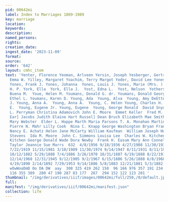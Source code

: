 ```yaml
---
pid: 00642mi
label: Index to Marriages 1869-1989
key: marriage
location: 
keywords: 
description: 
named_persons: 
rights: 
creation_date: 
ingest_date: '2023-11-09'
format: 
source: 
order: '642'
layout: cmhc_item
text: 'Yenter, Florence Yeoman, Arlveen Yersin, Joseph Yesberger, Gertrude A. Yiilley,
  Emma W. Yilley, Margaret Yoachim, Terry Margot Yoder, David Lee Yones, Diana Lynn
  Yones, Frank J. Yones, Johanna  Yones, Louis J. Yones, Marie (Mrs. ) Yonker, O.
  H. P. York, Ella  York, Ella J.  Yost, Edna L.  Yost, Nelson  Yothers, M. C.  Youe,
  Buena M.  Youe, Helen M. Youmans, Donald G. dr. Youmans, Donald George Youmans,
  Ethel L. Youmans, Karen D. Young, Ada  Young, Alva  Young, Amy DeEtte Young, Andrew
  J. Young, Anna A.  Young, Anna A.  Young, C. Helen Young, Charles H. Young, Emma
  E.  Young, Eugene Jr. Young, Eugene  Young, George Ronald  David Snyder Herschel
  L. Perryman Christina Adamovich John E. Moore  Emmet Keller  Fred M. Goodnight William
  Ear] Jacobs Judith Elaine Hart Russel] Dean Bruch Elizabeth Mae Smith Rudolph Kochevar
  Mary Webster  Elder L. Hoppe Marth Maria Parsons T. A. Monahan Martin Comerford
  Pierre N. Mahr Lilly Cook  Nina C. Knapp George Washington Bryan Frank L. Thielke
  Nancy E. Achatz Helen Jane McCarty William Kaufman  William Joseph Holland Jr.  George
  Stevens  Ida M. Moore  John C. Simmons Louisa Lee  Charles W. Kitchen Charles W.
  Kitchen George Donald Wade Dora Newby  Frank H. Easum Mary Ann Connelly Wilmeth
  Taylor Jeannie Sue Marrs  632  4/8/1956 9/18/1936 4/27/1908 11/30/1933 9/7/1891
  7/22/1919 11/15/1981 3/10/1989 11/30/1974 9/14/1947 8/11/1931 8/11/1931 11/11/1933
  10/12/1882 5/29/1888 7/4/1886 3/26/1970 10/31/1887 6/19/1888 8/22/1917 3/8/1931
  12/14/1968 12/31/1945 9/12/1905 9/2/1967 6/15/1886 5/26/1888 6/8/1968 1/27/1895
  4/19/1890 2/14/1892 7/29/1953 9/14/1886 5/8/1883 12/21/1881 5/3/1882 6/26/1965  eH
  wOwWoaDmD Oo DA DW  aay  308 325 419 262 150  96 166 976 357 191 234 235 261 129  285
  116 355 389  280 47 190 287 83 177  267  294 152 122 123 201 '
thumbnail: "/img/derivatives/iiif/images/00642mi/full/250,/0/default.jpg"
full: 
manifest: "/img/derivatives/iiif/00642mi/manifest.json"
collection: life
---
```

